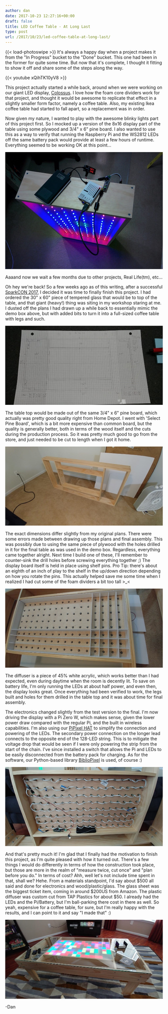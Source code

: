 ```yaml
---
author: dan
date: 2017-10-23 12:27:16+00:00
draft: false
title: LED Coffee Table - At Long Last
type: post
url: /2017/10/23/led-coffee-table-at-long-last/
---
```

{{< load-photoswipe >}}
It's always a happy day when a project makes it from the "In Progress" bucket to the "Done" bucket. This one had been in the former for quite some time. But now that it's complete, I thought it fitting to show it off and share some of the steps along the way.

{{< youtube xQihTK10yV8 >}}

This project actually started a while back, around when we were working on our giant LED display, [Colossus](/2015/09/22/building-the-colossus-led-display/). I love how the foam core dividers work for that project, and thought it would be awesome to replicate that effect in a slightly smaller form factor, namely a coffee table. Also, my existing Ikea coffee table had started to fall apart, so a replacement was in order.

<!-- more -->

Now given my nature, I wanted to play with the awesome blinky lights part of this project first. So I mocked up a version of the 8x16 display part of the table using some plywood and 3/4" x 6" pine board. I also wanted to use this as a way to verify that running the Raspberry Pi and the WS2812 LEDs off the same battery pack would provide at least a few hours of runtime. Everything seemed to be working OK at this point...

[![](/wp-content/uploads/2017/10/IMG_20160130_085620_small-1024x757.jpg)
](/wp-content/uploads/2017/10/IMG_20160130_085620_small.jpg)

Aaaand now we wait a few months due to other projects, Real Life(tm), etc...

Oh hey we're back! So a few weeks ago as of this writing, after a successful [SparkCON 2017](/sparkcon-2017/), I decided it was time to finally finish this project. I had ordered the 30" x 60" piece of tempered glass that would be to top of the table, and that giant (heavy!) thing was siting in my workshop staring at me. I dusted off the plans I had drawn up a while back to essentially mimic the demo box above, but with added bits to turn it into a full-sized coffee table with legs and such.

[![](/wp-content/uploads/2017/10/20170924_093602_small-1024x512.jpg)
](/wp-content/uploads/2017/10/20170924_093602_small.jpg)

The table top would be made out of the same 3/4" x 6" pine board, which actually was pretty good quality right from Home Depot. I went with 'Select Pine Board', which is a bit more expensive than common board, but the quality is generally better, both in terms of the wood itself and the cuts during the production process. So it was pretty much good to go from the store, and just needed to be cut to length when I got it home.

[![](/wp-content/uploads/2017/10/LED_Coffee_Table_1-1024x512.jpg)
](/wp-content/uploads/2017/10/LED_Coffee_Table_1.jpg)

The exact dimensions differ slightly from my original plans. There were some errors made between drawing up those plans and final assembly. This was possibly due to using the same piece of plywood with the holes drilled in it for the final table as was used in the demo box. Regardless, everything came together alright. Next time I build one of these, I'll remember to counter-sink the drill holes before screwing everything together ;) The display board itself is held in place using shelf pins. Pro Tip: there's about an eighth of an inch of play to the shelf in the up/down direction depending on how you rotate the pins. This actually helped save me some time when I realized I had cut some of the foam dividers a bit too tall >_<

[![](/wp-content/uploads/2017/10/LED_Coffee_Table_2-1024x512.jpg)
](/wp-content/uploads/2017/10/LED_Coffee_Table_2.jpg)

The diffuser is a piece of 45% white acrylic, which works better than I had expected, even during daytime when the room is decently lit. To save on battery life, I'm only running the LEDs at about half power, and even then, the display looks great. Once everything had been verified to work, the legs built and holes for them drilled in the table top and it was about time for final assembly.

The electronics changed slightly from the test version to the final. I'm now driving the display with a Pi Zero W, which makes sense, given the lower power draw compared with the regular Pi, and the built in wireless capabilities. I'm also using our [PiPixel HAT](https://www.tindie.com/products/ManiacalLabs/pipixel-raspberry-pi-led-strip-hat/) to simplify the connection and powering of the LEDs. The secondary power connection on the longer lead connects to the opposite end of the 128-LED string. This is to mitigate the voltage drop that would be seen if I were only powering the strip from the start of the chain. I've since installed a switch that allows the Pi and LEDs to be easily disconnected from the battery pack for charging. As for the software, our Python-based library [BiblioPixel](https://github.com/ManiacalLabs/BiblioPixel) is used, of course :)

[![](/wp-content/uploads/2017/10/LED_Coffee_Table_3-1024x512.jpg)
](/wp-content/uploads/2017/10/LED_Coffee_Table_3.jpg)

And that's pretty much it! I'm glad that I finally had the motivation to finish this project, as I'm quite pleased with how it turned out. There's a few things I would do differently in terms of how the construction took place, but those are more in the realm of "measure twice, cut once" and "plan before you do." In terms of cost? Ahh, well let's not include time spent in that, shall we? Hehe. From a materials standpoint, I'd say about $500 all said and done for electronics and wood/plastic/glass. The glass sheet was the biggest ticket item, coming in around $200US from Amazon. The plastic diffuser was custom cut from TAP Plastics for about $50. I already had the LEDs and the Pi/Battery, but I'm ball-parking there cost in there as well. So yeah, expensive for a coffee table, for sure, but I'm really happy with the results, and I can point to it and say "I made that" :)

[![](/wp-content/uploads/2017/10/LED_Coffee_Table_4-1-1024x512.jpg)
](/wp-content/uploads/2017/10/LED_Coffee_Table_4-1.jpg)

-Dan
